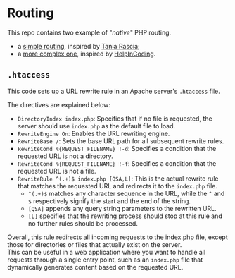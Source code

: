 # Routing

This repo contains two example of "_native_" PHP routing.  
- a [simple routing](simple_routing), inspired by [Tania Rascia](https://www.taniarascia.com/the-simplest-php-router/);
- a [more complex one](complex_routing), inspired by [HelpInCoding](https://helpincoding.com/php-routing-with-parameters/).

## `.htaccess`

This code sets up a URL rewrite rule in an Apache server's `.htaccess` file.

The directives are explained below:  
- `DirectoryIndex index.php`: Specifies that if no file is requested, the server should use `index.php` as the default file to load.
- `RewriteEngine On`: Enables the URL rewriting engine.
- `RewriteBase /`: Sets the base URL path for all subsequent rewrite rules.
- `RewriteCond %{REQUEST_FILENAME} !-d`: Specifies a condition that the requested URL is not a directory.
- `RewriteCond %{REQUEST_FILENAME} !-f`: Specifies a condition that the requested URL is not a file.
- `RewriteRule ^(.+)$ index.php [QSA,L]`: This is the actual rewrite rule that matches the requested URL and redirects
  it to the `index.php` file.
    - `^(.+)$` matches any character sequence in the URL, while the `^` and `$` respectively signify the start and the end of the string.
    - `[QSA]` appends any query string parameters to the rewritten URL.
    - `[L]` specifies that the rewriting process should stop at this rule and no further rules should be processed.

Overall, this rule redirects all incoming requests to the index.php file, except those for directories or files that
actually exist on the server.  
This can be useful in a web application where you want to handle all requests through a single entry point, such as
an `index.php` file that dynamically generates content based on the requested URL.
